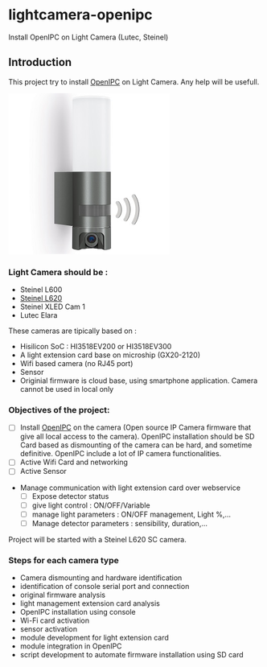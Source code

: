 # lightcamera-openipc
Install OpenIPC on Light Camera (Lutec, Steinel)

## Introduction

This project try to install [OpenIPC](https://openipc.org/) on Light Camera. Any help will be usefull.

![Steinel L620](/ressource/steinel-l-620-cam-sc-small.jpg)

### Light Camera should be :
- Steinel L600
- [Steinel L620](/L620//steinel-l620-sc.md)
- Steinel XLED Cam 1
- Lutec Elara

These cameras are tipically based on :
- Hisilicon SoC : HI3518EV200 or HI3518EV300
- A light extension card base on microship (GX20-2120)
- Wifi based camera (no RJ45 port)
- Sensor
- Originial firmware is cloud base, using smartphone application. Camera cannot be used in local only




### Objectives of the project:
- [ ] Install [OpenIPC](https://openipc.org/) on the camera (Open source IP Camera firmware that give all local access to the camera). OpenIPC installation should be SD Card based as dismounting of the camera can be hard, and sometime definitive. OpenIPC include a lot of IP camera functionalities.
- [ ] Active Wifi Card and networking
- [ ] Active Sensor
- Manage communication with light extension card over webservice
    - [ ] Expose detector status
    - [ ] give light control : ON/OFF/Variable
    - [ ] manage light parameters : ON/OFF management, Light %,...
    - [ ] Manage detector parameters : sensibility, duration,...

Project will be started with a Steinel L620 SC camera.

### Steps for each camera type

- Camera dismounting and hardware identification
- identification of console serial port and connection
- original firmware analysis
- light management extension card analysis
- OpenIPC installation using console
- Wi-Fi card activation
- sensor activation
- module development for light extension card
- module integration in OpenIPC
- script development to automate firmware installation using SD card







